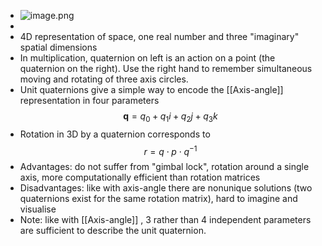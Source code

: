 - ![image.png](../assets/image_1663349000886_0.png)
-
- 4D representation of space, one real number and three "imaginary" spatial dimensions
- In multiplication, quaternion on left is an action on a point (the quaternion on the right). Use the right hand to remember simultaneous moving and rotating of three axis circles.
- Unit quaternions give a simple way to encode the [[Axis-angle]] representation in four parameters
  $$
  \boldsymbol{q}=q_0+q_1 i+q_2 j+q_3 k
  $$
- Rotation in 3D by a quaternion corresponds to
  $$ r = q \cdot p \cdot q^{-1} $$
- Advantages: do not suffer from "gimbal lock", rotation around a single axis, more computationally efficient than rotation matrices
- Disadvantages: like with axis-angle there are nonunique solutions (two quaternions exist for the same rotation matrix), hard to imagine and visualise
- Note: like with [[Axis-angle]] , 3 rather than 4 independent parameters are sufficient to describe the unit quaternion.